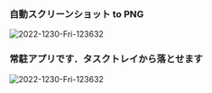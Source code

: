 ### 自動スクリーンショット to PNG

![2022-1230-Fri-123632](https://user-images.githubusercontent.com/61858679/210031991-8390d393-b7a0-40cd-8948-31dbba791546.png)

### 常駐アプリです．タスクトレイから落とせます
![2022-1230-Fri-123632](https://user-images.githubusercontent.com/61858679/210032211-2f264edc-0434-49c4-a8d0-39d6e840c668.png)
